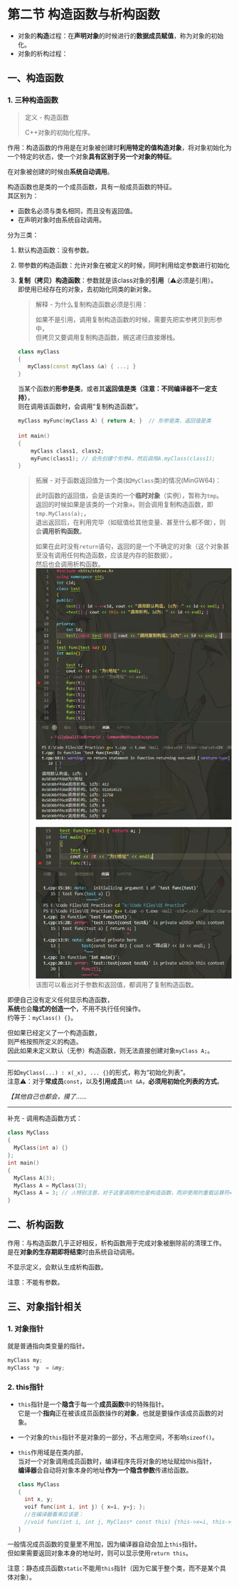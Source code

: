 # 第二节 构造函数与析构函数

* 对象的**构造**过程：在**声明对象**的时候进行的**数据成员赋值**，称为对象的初始化。
* 对象的析构过程：

## 一、构造函数

### 1. 三种构造函数

> 定义 - 构造函数
>
> C++对象的初始化程序。

作用：构造函数的作用是在对象被创建时**利用特定的值构造对象**，将对象初始化为一个特定的状态，使一个对象**具有区别于另一个对象的特征**。

在对象被创建的时候由**系统自动调用**。

构造函数也是类的一个成员函数，具有一般成员函数的特征。  
其区别为：

* 函数名必须与类名相同，而且没有返回值。
* 在声明对象时由系统自动调用。

分为三类：

1. 默认构造函数：没有参数。
2. 带参数的构造函数：允许对象在被定义的时候，同时利用给定参数进行初始化
3. **复制（拷贝）构造函数**：参数就是该class对象的**引用**（⚠必须是引用）。  
   即使用已经存在的对象，去初始化同类的新对象。  
   > 解释 - 为什么复制构造函数必须是引用：
   >
   > 如果不是引用，调用复制构造函数的时候，需要先把实参拷贝到形参中，  
   但拷贝又要调用复制构造函数，搁这递归直接爆栈。

   ```c++
   class myClass
   {
      myClass(const myClass &a) { ...; }
   }
   ```

   当某个函数的**形参是类**，或者其**返回值是类（注意：不同编译器不一定支持）**，  
   则在调用该函数时，会调用“复制构造函数”。

   ```c++
   myClass myFunc(myClass A) { return A; }  // 形参是类、返回值是类
   
   int main()
   {
       myClass class1, class2;
       myFunc(class1); // 会先创建个形参A，然后调用A.myClass(class1);
   }
   ```

   > 拓展 - 对于函数返回值为一个类(如`MyClass`类)的情况(MinGW64)：
   >
   > 此时函数的返回值，会是该类的一个**临时对象**（实例），暂称为`tmp`。  
   > 返回的时候如果是该类的一个对象`a`，则会调用复制构造函数，即`tmp.MyClass(a);`，  
   > 退出返回后，在利用完毕（如赋值给其他变量、甚至什么都不做），则会**调用析构函数**。
   >
   > 如果在此时没有`return`语句，返回的是一个不确定的对象（这个对象甚至没有调用任何构造函数，应该是内存的脏数据），  
   > 然后也会调用析构函数。
   > ![图 1](images/2.2-Class%26Object_2--09-27_17-19-45.png)
   >
   > ![图 2](images/2.2-Class%26Object_2--09-27_17-32-15.png)  
   > 该图可以看出对于参数和返回值，都调用了复制构造函数。

即便自己没有定义任何显示构造函数，  
**系统**也会**隐式的创造一个**，不用不执行任何操作。  
约等于：`myClass() {}`。

但如果已经定义了一个构造函数，  
则严格按照所定义的构造。  
因此如果未定义默认（无参）构造函数，则无法直接创建对象`myClass A;`。

---

形如`myClass(...) : x(_x), ... {}`的形式，称为“初始化列表”。  
注意⚠：对于**常成员**`const`，以及**引用成员**`int &A`，**必须用初始化列表的方式**。

*【其他自己也都会，摸了*……

---

补充 - 调用构造函数方式：

```c++
class MyClass
{
  MyClass(int a) {}
};
int main()
{
  MyClass A(3);
  MyClass A = MyClass(3);
  MyClass A = 3; // ⚠特别注意，对于这里调用的也是构造函数，而非使用的重载运算符=！
}
```

## 二、析构函数

作用：与构造函数几乎正好相反，析构函数用于完成对象被删除前的清理工作。  
是在**对象的生存期即将结束**时由系统自动调用。

不显示定义，会默认生成析构函数。

注意：不能有参数。

## 三、对象指针相关

### 1. 对象指针

就是普通指向类变量的指针。

```c++
myClass my;
myClass *p  = &my;
```

### 2. this指针

* `this`指针是一个**隐含**于每一个**成员函数**中的特殊指针。  
  它是一个**指向**正在被该成员函数操作的**对象**，也就是要操作该成员函数的对象。
* 一个对象的`this`指针不是对象的一部分，不占用空间，不影响`sizeof()`。
* `this`作用域是在类内部，  
  当对一个对象调用成员函数时，编译程序先将对象的地址赋给this指针，  
  **编译器**会自动将对象本身的地址**作为一个隐含参数**传递给函数。

  ```c++
  class MyClass
  {
    int x, y;
    voif func(int i, int j) { x=i, y=j; };
    //在编译器看来应该是：
    //void func(int i, int j, MyClass* const this) {this->x=i, this->y=j};
  }
  ```

一般情况成员函数的变量里不用加，因为编译器自动会加上`this`指针。  
但如果需要返回对象本身的地址时，则可以显示使用`return this`。

注意：静态成员函数`static`不能用`this`指针（因为它属于整个类，而不是某个具体对象）。
